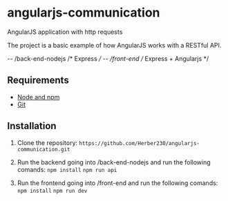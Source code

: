 # angularjs-communication
AngularJS application with http requests

The project is a basic example of how AngularJS works with a RESTful API.

-- /back-end-nodejs   /* Express */
-- /front-end         /* Express + Angularjs */
    

## Requirements

- [Node and npm](http://nodejs.org)
- [Git](https://git-scm.com/)

## Installation

1. Clone the repository: 
`https://github.com/Herber230/angularjs-communication.git`

2. Run the backend going into /back-end-nodejs and run the following comands: 
`npm install`
`npm run api`

3. Run the frontend going into /front-end and run the following comands: 
`npm install`
`npm run dev`
